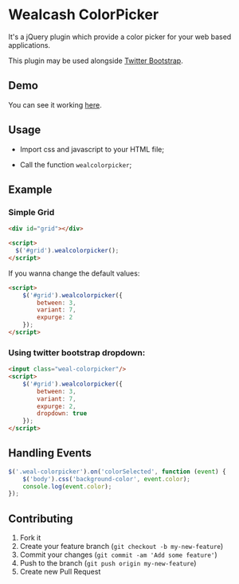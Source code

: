 # Wealcash ColorPicker

It's a jQuery plugin which provide a color picker for your web based applications.

This plugin may be used alongside [Twitter Bootstrap](http://twitter.github.com/bootstrap/).

## Demo

You can see it working [here](http://wealcash.github.com/wealcash-colorpicker).

## Usage

 - Import css and javascript to your HTML file;

 - Call the function `wealcolorpicker`;

## Example

### Simple Grid

```html
<div id="grid"></div>

<script>
  $('#grid').wealcolorpicker();
</script>
```
    
If you wanna change the default values:

```html
<script>
	$('#grid').wealcolorpicker({
		between: 3,
		variant: 7,
		expurge: 2
	});
</script>
```
    
### Using twitter bootstrap dropdown:

```html
<input class="weal-colorpicker"/>
<script>
	$('#grid').wealcolorpicker({
		between: 3,
		variant: 7,
		expurge: 2,
		dropdown: true
	});
</script>
```
    
## Handling Events

```javascript
$('.weal-colorpicker').on('colorSelected', function (event) {
	$('body').css('background-color', event.color);
	console.log(event.color);
});
```

## Contributing

1. Fork it
2. Create your feature branch (`git checkout -b my-new-feature`)
3. Commit your changes (`git commit -am 'Add some feature'`)
4. Push to the branch (`git push origin my-new-feature`)
5. Create new Pull Request

